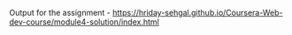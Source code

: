 Output for the assignment - https://hriday-sehgal.github.io/Coursera-Web-dev-course/module4-solution/index.html
